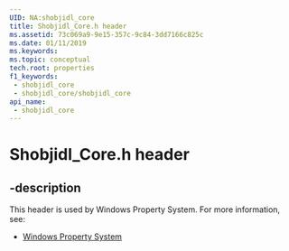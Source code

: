 ```yaml
---
UID: NA:shobjidl_core
title: Shobjidl_Core.h header
ms.assetid: 73c069a9-9e15-357c-9c84-3dd7166c825c
ms.date: 01/11/2019
ms.keywords: 
ms.topic: conceptual
tech.root: properties
f1_keywords:
 - shobjidl_core
 - shobjidl_core/shobjidl_core
api_name:
 - shobjidl_core
---
```


# Shobjidl_Core.h header


## -description

This header is used by Windows Property System. For more information, see:

- [Windows Property System](../_properties/index.md)

